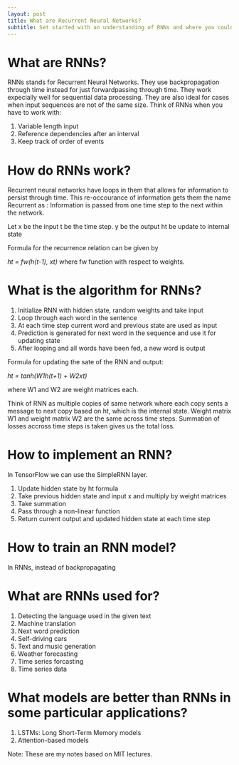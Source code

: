 ```yaml
---
layout: post
title: What are Recurrent Neural Networks?
subtitle: Set started with an understanding of RNNs and where you could use them
---
```


# What are RNNs?

RNNs stands for Recurrent Neural Networks. 
They use backpropagation through time instead for just forwardpassing through time.
They work expecially well for sequential data processing. 
They are also ideal for cases when input sequences are not of the same size.
Think of RNNs when you have to work with:

1. Variable length input
2. Reference dependencies after an interval
3. Keep track of order of events

# How do RNNs work?

Recurrent neural networks have loops in them that allows for information to persist through time.
This re-occourance of information gets them the name Recurrent as :
Information is passed from one time step to the next within the network.

Let 
x be the input
t be the time step.
y be the output
ht be  update to internal state

Formula for the recurrence relation can be given by

_ht = fw(h(t-1), xt)_
where fw function with respect to weights.

# What is the algorithm for RNNs?

1. Initialize RNN with hidden state, random weights and take input
2. Loop through each word in the sentence
3. At each time step current word and previous state are used as input
4. Prediction is generated for next word in the sequence and use it for updating state
5. After looping and all words have been fed, a new word is output

Formula for updating the sate of the RNN and output:

_ht = tanh(W1*h(t+1) + W2*xt)_

where W1 and W2 are weight matrices each.

Think of RNN as multiple copies of same network where each copy sents a message to next copy based on ht, which is the internal state.
Weight matrix W1 and weight matrix W2 are the same across time steps.
Summation of losses accross time steps is taken gives us the total loss.

# How to implement an RNN?

In TensorFlow we can use the SimpleRNN layer.

1. Update hidden state by ht formula
2. Take previous hidden state and input x and multiply by weight matrices 
4. Take summation
5. Pass through a non-linear function
6. Return current output and updated hidden state at each time step

# How to train an RNN model?

In RNNs, instead of backpropagating 

# What are RNNs used for?

1. Detecting the language used in the given text
2. Machine translation
3. Next word prediction
4. Self-driving cars
5. Text and music generation
6. Weather forecasting
7. Time series forcasting
8. Time series data

# What models are better than RNNs in some particular applications?

1. LSTMs: Long Short-Term Memory models
2. Attention-based models

Note: These are my notes based on MIT lectures.
